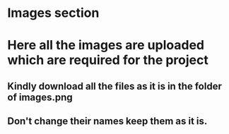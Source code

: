 # Images section
# Here all the images are uploaded which are required for the project

## Kindly download all the files as it is in the folder of images.png 

## Don't change their names keep them as it is.
